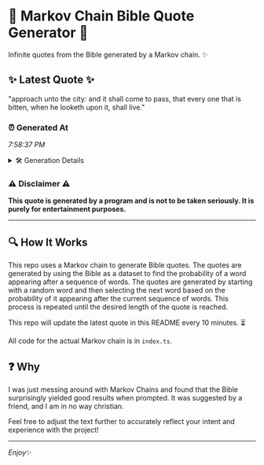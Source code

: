 # 📖 Markov Chain Bible Quote Generator 📖

Infinite quotes from the Bible generated by a Markov chain. ✨

## ✨ Latest Quote ✨
"approach unto the city: and it shall come to pass, that every one that is bitten, when he looketh upon it, shall live."

### ⏰ Generated At
*7:58:37 PM*

<details>
    <summary>🛠️ Generation Details</summary>
    <p>
        <strong>🌱 Seed:</strong> approach<br>
        <strong>🔄 Iterations:</strong> 22<br>
        <strong>📜 Context History:</strong><br>[ approach ]: unto<br>[ approach, unto ]: the<br>[ approach, unto, the ]: city:<br>[ approach, unto, the, city: ]: and<br>[ approach, unto, the, city:, and ]: it<br>[ approach, unto, the, city:, and, it ]: shall<br>[ unto, the, city:, and, it, shall ]: come<br>[ the, city:, and, it, shall, come ]: to<br>[ city:, and, it, shall, come, to ]: pass,<br>[ and, it, shall, come, to, pass, ]: that<br>[ it, shall, come, to, pass,, that ]: every<br>[ shall, come, to, pass,, that, every ]: one<br>[ come, to, pass,, that, every, one ]: that<br>[ to, pass,, that, every, one, that ]: is<br>[ pass,, that, every, one, that, is ]: bitten,<br>[ that, every, one, that, is, bitten, ]: when<br>[ every, one, that, is, bitten,, when ]: he<br>[ one, that, is, bitten,, when, he ]: looketh<br>[ that, is, bitten,, when, he, looketh ]: upon<br>[ is, bitten,, when, he, looketh, upon ]: it,<br>[ bitten,, when, he, looketh, upon, it, ]: shall<br>[ when, he, looketh, upon, it,, shall ]: live.<br>
    </p>
</details>

### ⚠️ Disclaimer ⚠️
**This quote is generated by a program and is not to be taken seriously. It is purely for entertainment purposes.**

---

## 🔍 How It Works

This repo uses a Markov chain to generate Bible quotes. The quotes are generated by using the Bible as a dataset to find the probability of a word appearing after a sequence of words. The quotes are generated by starting with a random word and then selecting the next word based on the probability of it appearing after the current sequence of words. This process is repeated until the desired length of the quote is reached.

This repo will update the latest quote in this README every 10 minutes. ⏳

All code for the actual Markov chain is in `index.ts`.

## ❓ Why

I was just messing around with Markov Chains and found that the Bible surprisingly yielded good results when prompted. 
It was suggested by a friend, and I am in no way christian.

Feel free to adjust the text further to accurately reflect your intent and experience with the project!

---

*Enjoy*✨
